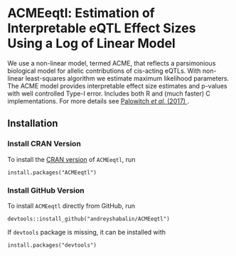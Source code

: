# ACMEeqtl: Estimation of Interpretable eQTL Effect Sizes Using a Log of Linear Model

We use a non-linear model, termed ACME,
that reflects a parsimonious biological model for
allelic contributions of cis-acting eQTLs.
With non-linear least-squares algorithm we
estimate maximum likelihood parameters. The ACME model
provides interpretable effect size estimates and
p-values with well controlled Type-I error.
Includes both R and (much faster) C implementations.
For more details see
[Palowitch *et al.* (2017)
](http://onlinelibrary.wiley.com/doi/10.1111/biom.12810/abstract).

## Installation

### Install CRAN Version

To install the
[CRAN version](https://CRAN.R-project.org/package=ACMEeqtl)
of `ACMEeqtl`, run

```
install.packages("ACMEeqtl")
```

### Install GitHub Version

To install `ACMEeqtl` directly from GitHub, run

```
devtools::install_github("andreyshabalin/ACMEeqtl")
```

If `devtools` package is missing, it can be installed with

```
install.packages("devtools")
```
